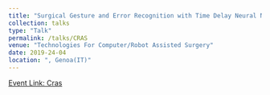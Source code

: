 ```yaml
---
title: "Surgical Gesture and Error Recognition with Time Delay Neural Network on Kinematic Data"
collection: talks
type: "Talk"
permalink: /talks/CRAS
venue: "Technologies For Computer/Robot Assisted Surgery"
date: 2019-24-04
location: ", Genoa(IT)"
---
```


[Event Link: Cras](https://cras-eu.org/)
